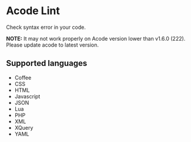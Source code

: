 # Acode Lint

Check syntax error in your code.

**NOTE:** It may not work properly on Acode version lower than v1.6.0 (222). Please update acode to latest version.

## Supported languages

- Coffee
- CSS
- HTML
- Javascript
- JSON
- Lua
- PHP
- XML
- XQuery
- YAML
